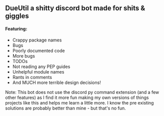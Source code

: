 ## DueUtil a shitty discord bot made for shits & giggles

#### Featuring:
 
* Crappy package names 
* Bugs
* Poorly documented code
* More bugs
* TODOs
* Not reading any PEP guides
* Unhelpful module names
* Rants in comments
* And MUCH more terrible design decisions!

Note: This bot does not use the discord py command extension (and a few other features)
as I find it more fun making my own versions of things projects like this and 
helps me learn a little more. I know the pre existing solutions are probably
better than mine - but that's no fun.
